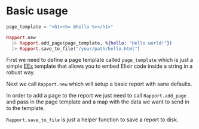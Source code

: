 # Basic usage

```elixir
page_template = "<h1><%= @hello %></h1>"

Rapport.new
  |> Rapport.add_page(page_template, %{hello: "Hello world!"})
  |> Rapport.save_to_file("/your/path/hello.html")
```

First we need to define a page template called `page_template` which is just a simple [EEx](https://hexdocs.pm/eex/EEx.html) template that allows you to embed Elixir code inside a string in a robust way.

Next we call `Rapport.new` which will setup a basic report with sane defaults.

In order to add a page to the report we just need to call `Rapport.add_page` and pass in the page template and a map with the data we want to send in to the template.

`Rapport.save_to_file` is just a helper function to save a report to disk.

